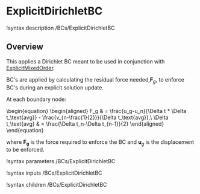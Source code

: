 # ExplicitDirichletBC

!syntax description /BCs/ExplicitDirichletBC

## Overview

This applies a Dirichlet BC meant to be used in conjunction with [ExplicitMixedOrder](source/timeintegrators/ExplicitMixedOrder.md).

BC's are applied by calculating the residual force needed,$\mathbf{F}_g$, to enforce BC's during an explicit solution update.

At each boundary node:

\begin{equation}
    \begin{aligned}
        F_g & = \frac{u_g-u_n}{\Delta t * \Delta t_\text{avg}} - \frac{v_{n-\frac{1}{2}}}{\Delta t_\text{avg}},\\
        \Delta t_\text{avg} & = \frac{\Delta t_n-\Delta t_{n-1}}{2}
    \end{aligned}
\end{equation}

where $\mathbf{F_g}$ is the force required to enforce the BC and ${\mathbf{u}_g}$ is the displacement to be enforced.

!syntax parameters /BCs/ExplicitDirichletBC

!syntax inputs /BCs/ExplicitDirichletBC

!syntax children /BCs/ExplicitDirichletBC
